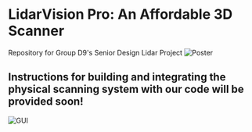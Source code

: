 # LidarVision Pro: An Affordable 3D Scanner
Repository for Group D9's Senior Design Lidar Project
![Poster](https://github.com/BobbyChiu/senior-design/assets/70414077/b8911d7e-b9e6-4d8a-b9c7-33f786690a44)

## Instructions for building and integrating the physical scanning system with our code will be provided soon!
![GUI](https://github.com/BobbyChiu/senior-design/assets/70414077/0f5fa68e-9bf5-4943-9c50-e374cb4affe3)
